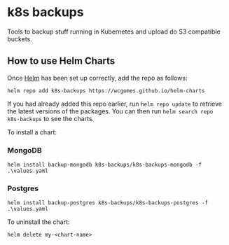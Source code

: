 # k8s backups

Tools to backup stuff running in Kubernetes and upload do S3 compatible buckets.

## How to use Helm Charts

Once [Helm](https://helm.sh/docs/intro/install/) has been set up correctly, add the repo as follows:

    helm repo add k8s-backups https://wcgomes.github.io/helm-charts

If you had already added this repo earlier, run `helm repo update` to retrieve
the latest versions of the packages.  You can then run `helm search repo
k8s-backups` to see the charts.

To install a chart:

### MongoDB

    helm install backup-mongodb k8s-backups/k8s-backups-mongodb -f .\values.yaml 

### Postgres

    helm install backup-postgres k8s-backups/k8s-backups-postgres -f .\values.yaml 

To uninstall the chart:

    helm delete my-<chart-name>